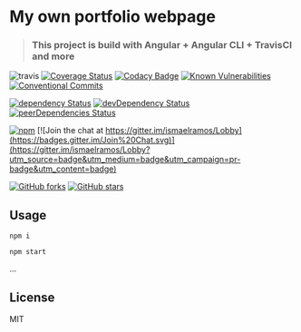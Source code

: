 # My own portfolio webpage

> ### This project is build with Angular + Angular CLI + TravisCI and more

![travis](https://travis-ci.org/Ismaestro/ismaelramos.svg?branch=master)
[![Coverage Status](https://coveralls.io/repos/github/Ismaestro/ismaelramos/badge.svg?branch=master)](https://coveralls.io/github/Ismaestro/ismaelramos?branch=master)
[![Codacy Badge](https://api.codacy.com/project/badge/Grade/9d190a60fc864060ac054ba17a4e92e4)](https://www.codacy.com/app/Ismaestro/ismaelramos?utm_source=github.com&utm_medium=referral&utm_content=Ismaestro/ismaelramos&utm_campaign=badger)
[![Known Vulnerabilities](https://snyk.io/test/github/ismaestro/ismaelramos/badge.svg)](https://snyk.io/test/github/ismaestro/ismaelramos)
[![Conventional Commits](https://img.shields.io/badge/Conventional%20Commits-1.0.0-yellow.svg)](https://conventionalcommits.org)

[![dependency Status](https://david-dm.org/ismaestro/ismaelramos.svg)](https://david-dm.org/ismaestro/ismaelramos#info=dependencies)
[![devDependency Status](https://david-dm.org/ismaestro/ismaelramos/dev-status.svg)](https://david-dm.org/ismaestro/ismaelramos#info=devDependencies)
[![peerDependencies Status](https://david-dm.org/ismaestro/ismaelramos/peer-status.svg)](https://david-dm.org/ismaestro/ismaelramos?type=peer)

[![npm](https://img.shields.io/badge/demo-online-brightgreen.svg)](http://angularexampleapp.com/)
[![Join the chat at https://gitter.im/ismaelramos/Lobby](https://badges.gitter.im/Join%20Chat.svg)](https://gitter.im/ismaelramos/Lobby?utm_source=badge&utm_medium=badge&utm_campaign=pr-badge&utm_content=badge)

[![GitHub forks](https://img.shields.io/github/forks/ismaestro/ismaelramos.svg?style=social&label=Fork)](https://github.com/ismaestro/ismaelramos/fork)
[![GitHub stars](https://img.shields.io/github/stars/ismaestro/ismaelramos.svg?style=social&label=Star)](https://github.com/ismaestro/ismaelramos)

## Usage

`npm i`

`npm start`

...

## License

MIT
